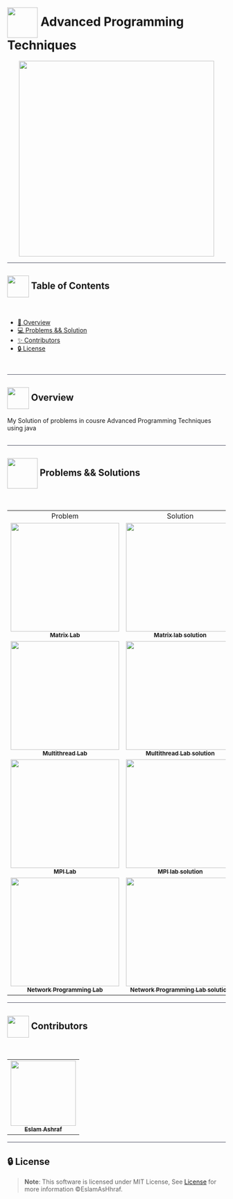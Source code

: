 # <img  align="center" width= 70px height =70px src="https://media3.giphy.com/media/iGdj7WVJsijGCxjX0C/giphy.gif?cid=ecf05e4758u80mbdft2paa9fv7xyxayse2n4koc2adt7r7jn&rid=giphy.gif&ct=s"> Advanced Programming Techniques

<div align="center">

<img width=450px src="https://i0.wp.com/www.sithcomputers.com/wp-content/uploads/2021/02/C-1.gif?w=640&ssl=1">
  
</div>

<hr style="background-color: #4b4c60"></hr>

## <img align= center width=50px height=50px src="https://user-images.githubusercontent.com/71986226/154075883-2a5679d2-b411-448f-b423-9565babf35aa.gif"> Table of Contents

<br>

- <a href ="#about"> 📙 Overview</a>
- <a href ="#problems"> 💻 Problems && Solution</a>
- <a href ="#Contributors"> ✨ Contributors</a>
- <a href ="#License"> 🔒 License</a>
<br>
<hr style="background-color: #4b4c60"></hr>
<a id = "about"></a>

## <img align="center"  height =50px src="https://user-images.githubusercontent.com/71986226/154076110-1233d7a8-92c2-4d79-82c1-30e278aa518a.gif"> Overview

<div> 
My Solution of problems in cousre Advanced Programming Techniques
using java
</div>
<br>
<hr style="background-color: #4b4c60"></hr>
 <a id ="problems"></a>

## <img  align="center" width= 70px height =70px src="https://media4.giphy.com/media/KSqhV4hZgGYfA5nA2N/giphy.gif?cid=790b7611127431182d53e6b7cda389f73e6bb53224059bb4&rid=giphy.gif&ct=s"> Problems && Solutions

<br>

<table>
<tr>
    <td  align="center">Problem</td>
    <td  align="center">Solution</td>
</tr>
  <tr>
     <td align="center"><a target="_blank" href="https://github.com/EslamAsHhraf/Advanced-programming-techniques/blob/main/Multithread/Multithread.pdf"><img src="https://gostudyinturkey.com/wp-content/uploads/2018/07/Most-Popular-Questions-to-Study-in-Turkey-1.jpg" width="250px;" alt=""/><br /><sub><b>Matrix Lab</b></sub></a><br /></td>
     <td align="center"><a target="_blank" href="https://github.com/EslamAsHhraf/Advanced-programming-techniques/blob/main/Multithread/src/com/company/Main.java"><img src="https://www.successfactor.co.nz/wp-content/uploads/2020/10/28-October-Solution-Problem.jpg" width="250px;" alt=""/><br /><sub><b>Matrix lab solution</b></sub></a><br /></td>
  </tr>
  <tr>
    <td align="center"><a target="_blank" href="https://github.com/EslamAsHhraf/Advanced-programming-techniques/blob/main/Multithread/Multithread.pdf"><img src="https://gostudyinturkey.com/wp-content/uploads/2018/07/Most-Popular-Questions-to-Study-in-Turkey-1.jpg" width="250px;" alt=""/><br /><sub><b>Multithread Lab</b></sub></a><br /></td>
     <td align="center"><a target="_blank" href="https://github.com/EslamAsHhraf/Advanced-programming-techniques/blob/main/Multithread/src/com/company/Main.java"><img src="https://www.successfactor.co.nz/wp-content/uploads/2020/10/28-October-Solution-Problem.jpg" width="250px;" alt=""/><br /><sub><b>Multithread Lab solution</b></sub></a><br /></td>
  </tr>
     <td align="center"><a target="_blank" href="https://github.com/EslamAsHhraf/Advanced-programming-techniques/blob/main/MPI/MPI.pdf"><img src="https://gostudyinturkey.com/wp-content/uploads/2018/07/Most-Popular-Questions-to-Study-in-Turkey-1.jpg" width="250px;" alt=""/><br /><sub><b>MPI Lab</b></sub></a><br /></td>
     <td align="center"><a target="_blank" href="https://github.com/EslamAsHhraf/Advanced-programming-techniques/blob/main/MPI/src/com/company/matrix.java"><img src="https://www.successfactor.co.nz/wp-content/uploads/2020/10/28-October-Solution-Problem.jpg" width="250px;" alt=""/><br /><sub><b>MPI lab solution</b></sub></a><br /></td>
  </tr>
  <tr>
    <td align="center"><a target="_blank" href="https://github.com/EslamAsHhraf/Advanced-programming-techniques/blob/main/Network%20Programming/Network%20Programming.pdf"><img src="https://gostudyinturkey.com/wp-content/uploads/2018/07/Most-Popular-Questions-to-Study-in-Turkey-1.jpg" width="250px;" alt=""/><br /><sub><b>Network Programming Lab</b></sub></a><br /></td>
     <td align="center"><a target="_blank" href="https://github.com/EslamAsHhraf/Advanced-programming-techniques/tree/main/Network%20Programming/src/com/company"><img src="https://www.successfactor.co.nz/wp-content/uploads/2020/10/28-October-Solution-Problem.jpg" width="250px;" alt=""/><br /><sub><b>Network Programming Lab solution</b></sub></a><br /></td>
  </tr>
</table>

<hr style="background-color: #4b4c60"></hr>
<a id ="Contributors"></a>

## <img  align= center width=50px height=50px src="https://c.tenor.com/HgX89Yku5V4AAAAi/to-the-moon.gif"> Contributors

<br>
<table >
  <tr>
        <td align="center"><a href="https://github.com/EslamAsHhraf"><img src="https://avatars.githubusercontent.com/u/71986226?v=4" width="150px;" alt=""/><br /><sub><b>Eslam Ashraf</b></sub></a><br /></td>
  </tr>
</table>

<hr style="background-color: #4b4c60"></hr>

<a id ="License"></a>

## 🔒 License

> **Note**: This software is licensed under MIT License, See [License](https://github.com/EslamAsHhraf/Advanced-programming-techniques/blob/main/LICENSE) for more information ©EslamAsHhraf.
